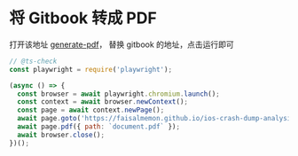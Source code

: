 # 将 Gitbook 转成 PDF

打开该地址 [generate-pdf](https://try.playwright.tech/?e=generate-pdf)， 替换 gitbook 的地址，点击运行即可

```js
// @ts-check
const playwright = require('playwright');

(async () => {
  const browser = await playwright.chromium.launch();
  const context = await browser.newContext();
  const page = await context.newPage();
  await page.goto('https://faisalmemon.github.io/ios-crash-dump-analysis-book/zh/');
  await page.pdf({ path: `document.pdf` });
  await browser.close();
})();
```